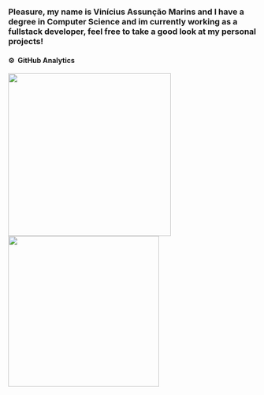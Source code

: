 ### Pleasure, my name is Vinícius Assunção Marins and I have a degree in Computer Science and im currently working as a fullstack developer, feel free to take a good look at my personal projects!

#### ⚙️ &nbsp;GitHub Analytics

<p align="left">
<img width="330em" src="https://github-readme-stats.vercel.app/api?username=ViniciusMarins&theme=one_dark_pro" />
<img width="306em" src="https://github-readme-stats.vercel.app/api/top-langs/?username=ViniciusMarins&layout=compact&theme=one_dark_pro&hide=Jupyter%20Notebook,CSS,HTML,SCSS"/>
</p>
